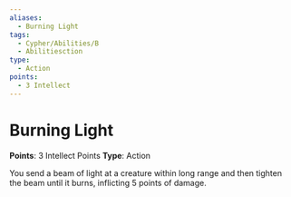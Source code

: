 ```yaml
---
aliases:
  - Burning Light
tags:
  - Cypher/Abilities/B
  - Abilitiesction
type:
  - Action
points:
  - 3 Intellect
---
```


# Burning Light

**Points**: 3 Intellect Points
**Type**: Action

You send a beam of light at a creature within long range and then tighten the beam until it burns, inflicting 5 points of damage.
